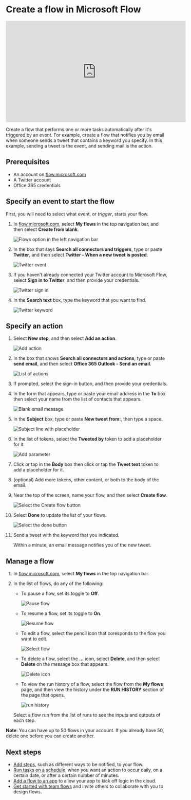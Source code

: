 <properties
    pageTitle="Automate tasks by creating a flow | Microsoft Flow"
    description="Create a flow to automatically perform one or more actions, such as sending mail, when events occur, such as someone adding a row to a SharePoint list."
    services=""
    suite="flow"
    documentationCenter="na"
    authors="aftowen"
    manager="anneta"
    editor=""
    tags=""
 />
<tags
    ms.service="flow"
    ms.devlang="na"
    ms.topic="get-started-article"
    ms.tgt_pltfrm="na"
    ms.workload="na"
   ms.date="07/28/2017"
    ms.author="deonhe"/>

# Create a flow in Microsoft Flow

<iframe width="560" height="315" src="https://www.youtube.com/embed/Gt3CMhLAQqE?list=PL8nfc9haGeb55I9wL9QnWyHp3ctU2_ThF" frameborder="0" allowfullscreen></iframe>

Create a flow that performs one or more tasks automatically after it's triggered by an event. For example, create a flow that notifies you by email when someone sends a tweet that contains a keyword you specify. In this example, sending a tweet is the event, and sending mail is the action.

## Prerequisites

- An account on [flow.microsoft.com](https://flow.microsoft.com)
- A Twitter account
- Office 365 credentials

## Specify an event to start the flow

First, you will need to select what event, or *trigger*, starts your flow.

1. In [flow.microsoft.com](https://flow.microsoft.com), select **My flows** in the top navigation bar, and then select **Create from blank**.

	![Flows option in the left navigation bar](./media/get-started-logic-flow/create-logic-flow.png)

1. In the box that says **Search all connectors and triggers**, type or paste **Twitter**, and then select **Twitter - When a new tweet is posted**.

	![Twitter event](./media/get-started-logic-flow/twitter-search.png)

1. If you haven't already connected your Twitter account to Microsoft Flow, select **Sign in to Twitter**, and then provide your credentials.

    ![Twitter sign in](./media/get-started-logic-flow/twitter-signin.png)

1. In the **Search text** box, type the keyword that you want to find.

	![Twitter keyword](./media/get-started-logic-flow/twitter-keyword.png)

## Specify an action

1. Select **New step**, and then select **Add an action**.

	![Add action](./media/get-started-logic-flow/add-action-icon.png)

1. In the box that shows **Search all connectors and actions**, type or paste **send email**, and then select **Office 365 Outlook - Send an email**.

	![List of actions](./media/get-started-logic-flow/send-email.png)

1. If prompted, select the sign-in button, and then provide your credentials.

1. In the form that appears, type or paste your email address in the **To** box then select your name from the list of contacts that appears.

	![Blank email message](./media/get-started-logic-flow/blank-email.png)

1. In the **Subject** box, type or paste **New tweet from:**, then type a space.

	![Subject line with placeholder](./media/get-started-logic-flow/message-token.png)

1. In the list of tokens, select the **Tweeted by** token to add a placeholder for it.

	![Add parameter](./media/get-started-logic-flow/add-parameter.png)

1. Click or tap in the **Body** box then click or tap the **Tweet text** token to add a placeholder for it.

1. (optional) Add more tokens, other content, or both to the body of the email.

1. Near the top of the screen, name your flow, and then select **Create flow**.

	![Select the Create flow button](./media/get-started-logic-flow/create-button.png)

1. Select **Done** to update the list of your flows.

	![Select the done button](./media/get-started-logic-flow/done-button.png)

1. Send a tweet with the keyword that you indicated.

	Within a minute, an email message notifies you of the new tweet.

## Manage a flow

1. In [flow.microsoft.com](https://flow.microsoft.com), select **My flows** in the top navigation bar.

1. In the list of flows, do any of the following:

	- To pause a flow, set its toggle to **Off**.

		![Pause flow](./media/get-started-logic-flow/pause-flow.png)

	- To resume a flow, set its toggle to **On**.

		![Resume flow](./media/get-started-logic-flow/resume-flow.png)

	- To edit a flow, select the pencil icon that coresponds to the flow you want to edit.

		![Select flow](./media/get-started-logic-flow/select-flow.png)

	- To delete a flow, select the **...** icon, select **Delete**, and then select **Delete** on the message box that appears.

		![Delete icon](./media/get-started-logic-flow/delete-icon.png)

	- To view the run history of a flow, select the flow from the **My flows** page, and then view the history under the **RUN HISTORY** section of the page that opens.

		![run history](./media/get-started-logic-flow/run-history.png)

	Select a flow run from the list of runs to see the inputs and outputs of each step.

**Note**: You can have up to 50 flows in your account. If you already have 50, delete one before you can create another.

## Next steps

- [Add steps](multi-step-logic-flow.md), such as different ways to be notified, to your flow.
- [Run tasks on a schedule](run-tasks-on-a-schedule.md), when you want an action to occur daily, on a certain date, or after a certain number of minutes.
- [Add a flow to an app](https://powerapps.microsoft.com/tutorials/using-logic-flows/) to allow your app to kick off logic in the cloud.
- [Get started with team flows](./create-team-flows.md) and invite others to collaborate with you to design flows.
